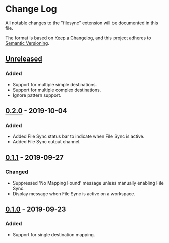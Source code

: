 # Change Log
All notable changes to the "filesync" extension will be documented in this file.

The format is based on [Keep a Changelog](https://keepachangelog.com/en/1.0.0/),
and this project adheres to [Semantic Versioning](https://semver.org/spec/v2.0.0.html).

## [Unreleased]
### Added
- Support for multiple simple destinations.
- Support for multiple complex destinations.
- Ignore pattern support.

## [0.2.0] - 2019-10-04
### Added
- Added File Sync status bar to indicate when File Sync is active.
- Added File Sync output channel.

## [0.1.1] - 2019-09-27
### Changed
- Suppressed 'No Mapping Found' message unless manually enabling File Sync.
- Display message when File Sync is active on a workspace.

## [0.1.0] - 2019-09-23
### Added
- Support for single destination mapping.

[Unreleased]: https://github.com/CatStarwind/FileSync/compare/v0.2.0...HEAD
[0.2.0]: https://github.com/CatStarwind/FileSync/compare/v0.1.1...v0.2.0
[0.1.1]: https://github.com/CatStarwind/FileSync/compare/v0.1.0...v0.1.1
[0.1.0]: https://github.com/CatStarwind/FileSync/releases/tag/v0.1.0